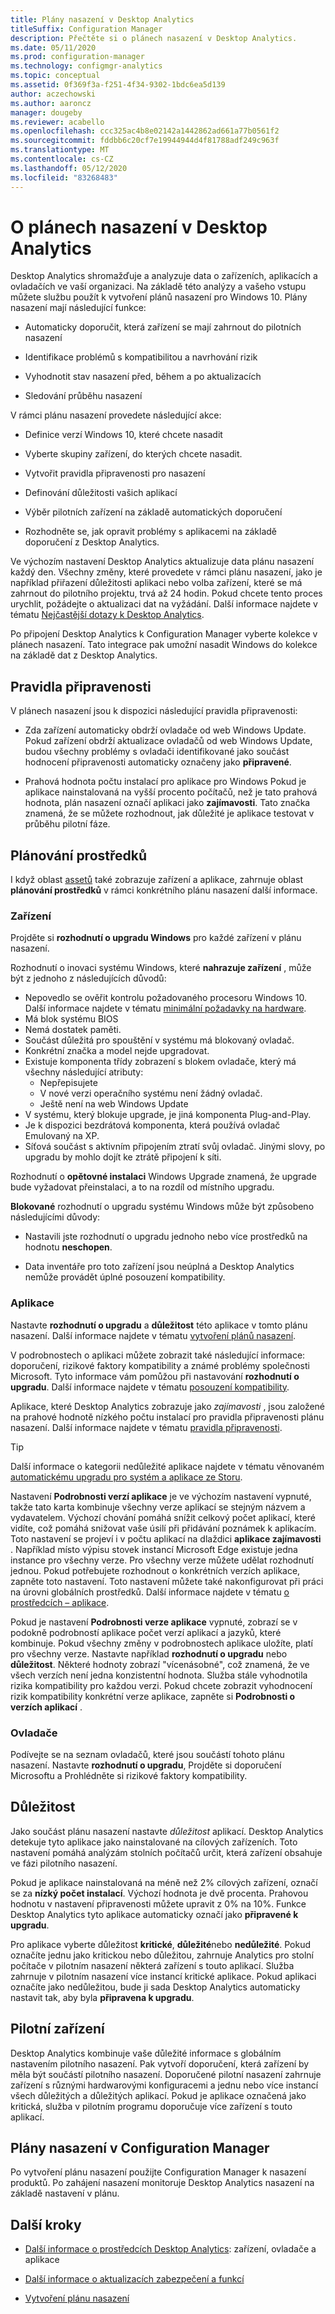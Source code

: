 ```yaml
---
title: Plány nasazení v Desktop Analytics
titleSuffix: Configuration Manager
description: Přečtěte si o plánech nasazení v Desktop Analytics.
ms.date: 05/11/2020
ms.prod: configuration-manager
ms.technology: configmgr-analytics
ms.topic: conceptual
ms.assetid: 0f369f3a-f251-4f34-9302-1bdc6ea5d139
author: aczechowski
ms.author: aaroncz
manager: dougeby
ms.reviewer: acabello
ms.openlocfilehash: ccc325ac4b8e02142a1442862ad661a77b0561f2
ms.sourcegitcommit: fddbb6c20cf7e19944944d4f81788adf249c963f
ms.translationtype: MT
ms.contentlocale: cs-CZ
ms.lasthandoff: 05/12/2020
ms.locfileid: "83268483"
---
```

# <a name="about-deployment-plans-in-desktop-analytics"></a>O plánech nasazení v Desktop Analytics

Desktop Analytics shromažďuje a analyzuje data o zařízeních, aplikacích a ovladačích ve vaší organizaci. Na základě této analýzy a vašeho vstupu můžete službu použít k vytvoření plánů nasazení pro Windows 10. Plány nasazení mají následující funkce:  

- Automaticky doporučit, která zařízení se mají zahrnout do pilotních nasazení  

- Identifikace problémů s kompatibilitou a navrhování rizik  

- Vyhodnotit stav nasazení před, během a po aktualizacích  

- Sledování průběhu nasazení  

V rámci plánu nasazení provedete následující akce:  

- Definice verzí Windows 10, které chcete nasadit  

- Vyberte skupiny zařízení, do kterých chcete nasadit.  

- Vytvořit pravidla připravenosti pro nasazení  

- Definování důležitosti vašich aplikací  

- Výběr pilotních zařízení na základě automatických doporučení  

- Rozhodněte se, jak opravit problémy s aplikacemi na základě doporučení z Desktop Analytics.  

Ve výchozím nastavení Desktop Analytics aktualizuje data plánu nasazení každý den. Všechny změny, které provedete v rámci plánu nasazení, jako je například přiřazení důležitosti aplikaci nebo volba zařízení, které se má zahrnout do pilotního projektu, trvá až 24 hodin. Pokud chcete tento proces urychlit, požádejte o aktualizaci dat na vyžádání. Další informace najdete v tématu [Nejčastější dotazy k Desktop Analytics](faq.md#can-i-reduce-the-amount-of-time-it-takes-for-data-to-refresh-in-my-desktop-analytics-portal).  

Po připojení Desktop Analytics k Configuration Manager vyberte kolekce v plánech nasazení. Tato integrace pak umožní nasadit Windows do kolekce na základě dat z Desktop Analytics.

## <a name="readiness-rules"></a>Pravidla připravenosti

V plánech nasazení jsou k dispozici následující pravidla připravenosti:

- Zda zařízení automaticky obdrží ovladače od web Windows Update. Pokud zařízení obdrží aktualizace ovladačů od web Windows Update, budou všechny problémy s ovladači identifikované jako součást hodnocení připravenosti automaticky označeny jako **připravené**.  

- Prahová hodnota počtu instalací pro aplikace pro Windows Pokud je aplikace nainstalovaná na vyšší procento počítačů, než je tato prahová hodnota, plán nasazení označí aplikaci jako **zajímavosti**. Tato značka znamená, že se můžete rozhodnout, jak důležité je aplikace testovat v průběhu pilotní fáze.  

## <a name="plan-assets"></a>Plánování prostředků

<!-- 4670224 -->

I když oblast [assetů](about-assets.md) také zobrazuje zařízení a aplikace, zahrnuje oblast **plánování prostředků** v rámci konkrétního plánu nasazení další informace.

### <a name="devices"></a>Zařízení

Projděte si **rozhodnutí o upgradu Windows** pro každé zařízení v plánu nasazení.

Rozhodnutí o inovaci systému Windows, které **nahrazuje zařízení** , může být z jednoho z následujících důvodů:

- Nepovedlo se ověřit kontrolu požadovaného procesoru Windows 10. Další informace najdete v tématu [minimální požadavky na hardware](https://docs.microsoft.com/windows-hardware/design/minimum/minimum-hardware-requirements-overview#31-processor).
- Má blok systému BIOS
- Nemá dostatek paměti.
- Součást důležitá pro spouštění v systému má blokovaný ovladač.
- Konkrétní značka a model nejde upgradovat.
- Existuje komponenta třídy zobrazení s blokem ovladače, který má všechny následující atributy:
  - Nepřepisujete
  - V nové verzi operačního systému není žádný ovladač.
  - Ještě není na web Windows Update
- V systému, který blokuje upgrade, je jiná komponenta Plug-and-Play.
- Je k dispozici bezdrátová komponenta, která používá ovladač Emulovaný na XP.
- Síťová součást s aktivním připojením ztratí svůj ovladač. Jinými slovy, po upgradu by mohlo dojít ke ztrátě připojení k síti.

Rozhodnutí o **opětovné instalaci** Windows Upgrade znamená, že upgrade bude vyžadovat přeinstalaci, a to na rozdíl od místního upgradu.

**Blokované** rozhodnutí o upgradu systému Windows může být způsobeno následujícími důvody:

- Nastavili jste rozhodnutí o upgradu jednoho nebo více prostředků na hodnotu **neschopen**.

- Data inventáře pro toto zařízení jsou neúplná a Desktop Analytics nemůže provádět úplné posouzení kompatibility.

### <a name="apps"></a>Aplikace

Nastavte **rozhodnutí o upgradu** a **důležitost** této aplikace v tomto plánu nasazení. Další informace najdete v tématu [vytvoření plánů nasazení](create-deployment-plans.md).

V podrobnostech o aplikaci můžete zobrazit také následující informace: doporučení, rizikové faktory kompatibility a známé problémy společnosti Microsoft. Tyto informace vám pomůžou při nastavování **rozhodnutí o upgradu**. Další informace najdete v tématu [posouzení kompatibility](compat-assessment.md).

Aplikace, které Desktop Analytics zobrazuje jako *zajímavosti* , jsou založené na prahové hodnotě nízkého počtu instalací pro pravidla připravenosti plánu nasazení. Další informace najdete v tématu [pravidla připravenosti](create-deployment-plans.md#readiness-rules).

   > [!Tip]
   > Další informace o kategorii nedůležité aplikace najdete v tématu věnovaném [automatickému upgradu pro systém a aplikace ze Storu](about-assets.md#bkmk_plan-autoapp). <!-- 3587232 -->

Nastavení **Podrobnosti verzí aplikace** je ve výchozím nastavení vypnuté, takže tato karta kombinuje všechny verze aplikací se stejným názvem a vydavatelem.<!-- 5542186 --> Výchozí chování pomáhá snížit celkový počet aplikací, které vidíte, což pomáhá snižovat vaše úsilí při přidávání poznámek k aplikacím. Toto nastavení se projeví i v počtu aplikací na dlaždici **aplikace zajímavosti** . Například místo výpisu stovek instancí Microsoft Edge existuje jedna instance pro všechny verze. Pro všechny verze můžete udělat rozhodnutí jednou. Pokud potřebujete rozhodnout o konkrétních verzích aplikace, zapněte toto nastavení. Toto nastavení můžete také nakonfigurovat při práci na úrovni globálních prostředků. Další informace najdete v tématu [o prostředcích – aplikace](about-assets.md#apps).

Pokud je nastavení **Podrobnosti verze aplikace** vypnuté, zobrazí se v podokně podrobností aplikace počet verzí aplikací a jazyků, které kombinuje. Pokud všechny změny v podrobnostech aplikace uložíte, platí pro všechny verze. Nastavte například **rozhodnutí o upgradu** nebo **důležitost**. Některé hodnoty zobrazí "vícenásobné", což znamená, že ve všech verzích není jedna konzistentní hodnota. Služba stále vyhodnotila rizika kompatibility pro každou verzi. Pokud chcete zobrazit vyhodnocení rizik kompatibility konkrétní verze aplikace, zapněte si **Podrobnosti o verzích aplikací** .

### <a name="drivers"></a>Ovladače

Podívejte se na seznam ovladačů, které jsou součástí tohoto plánu nasazení. Nastavte **rozhodnutí o upgradu**, Projděte si doporučení Microsoftu a Prohlédněte si rizikové faktory kompatibility.

## <a name="importance"></a>Důležitost

Jako součást plánu nasazení nastavte *důležitost* aplikací. Desktop Analytics detekuje tyto aplikace jako nainstalované na cílových zařízeních. Toto nastavení pomáhá analýzám stolních počítačů určit, která zařízení obsahuje ve fázi pilotního nasazení.

Pokud je aplikace nainstalovaná na méně než 2% cílových zařízení, označí se za **nízký počet instalací**. Výchozí hodnota je dvě procenta. Prahovou hodnotu v nastavení připravenosti můžete upravit z 0% na 10%. Funkce Desktop Analytics tyto aplikace automaticky označí jako **připravené k upgradu**.  

Pro aplikace vyberte důležitost **kritické**, **důležité**nebo **nedůležité**. Pokud označíte jednu jako kritickou nebo důležitou, zahrnuje Analytics pro stolní počítače v pilotním nasazení některá zařízení s touto aplikací. Služba zahrnuje v pilotním nasazení více instancí kritické aplikace. Pokud aplikaci označíte jako nedůležitou, bude ji sada Desktop Analytics automaticky nastavit tak, aby byla **připravena k upgradu**.

## <a name="pilot-devices"></a>Pilotní zařízení

Desktop Analytics kombinuje vaše důležité informace s globálním nastavením pilotního nasazení. Pak vytvoří doporučení, která zařízení by měla být součástí pilotního nasazení. Doporučené pilotní nasazení zahrnuje zařízení s různými hardwarovými konfiguracemi a jednu nebo více instancí všech důležitých a důležitých aplikací. Pokud je aplikace označená jako kritická, služba v pilotním programu doporučuje více zařízení s touto aplikací.

## <a name="deployment-plans-in-configuration-manager"></a>Plány nasazení v Configuration Manager

Po vytvoření plánu nasazení použijte Configuration Manager k nasazení produktů. Po zahájení nasazení monitoruje Desktop Analytics nasazení na základě nastavení v plánu.

## <a name="next-steps"></a>Další kroky

- [Další informace o prostředcích Desktop Analytics](about-assets.md): zařízení, ovladače a aplikace  

- [Další informace o aktualizacích zabezpečení a funkcí](about-updates.md)  

- [Vytvoření plánu nasazení](create-deployment-plans.md)  
